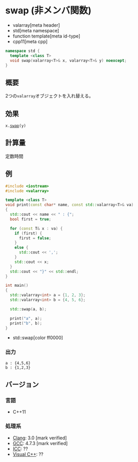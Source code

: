 # swap (非メンバ関数)
* valarray[meta header]
* std[meta namespace]
* function template[meta id-type]
* cpp11[meta cpp]

```cpp
namespace std {
  template <class T>
  void swap(valarray<T>& x, valarray<T>& y) noexcept;
}
```

## 概要
2つの`valarray`オブジェクトを入れ替える。


## 効果
`x.`[`swap`](swap.md)`(y)`


## 計算量
定数時間


## 例
```cpp example
#include <iostream>
#include <valarray>

template <class T>
void print(const char* name, const std::valarray<T>& va)
{
  std::cout << name << " : {";
  bool first = true;

  for (const T& x : va) {
    if (first) {
      first = false;
    }
    else {
      std::cout << ',';
    }
    std::cout << x;
  }
  std::cout << "}" << std::endl;
}

int main()
{
  std::valarray<int> a = {1, 2, 3};
  std::valarray<int> b = {4, 5, 6};

  std::swap(a, b);

  print("a", a);
  print("b", b);
}
```
* std::swap[color ff0000]

### 出力
```
a : {4,5,6}
b : {1,2,3}
```


## バージョン
### 言語
- C++11

### 処理系
- [Clang](/implementation.md#clang): 3.0 [mark verified]
- [GCC](/implementation.md#gcc): 4.7.3 [mark verified]
- [ICC](/implementation.md#icc): ??
- [Visual C++](/implementation.md#visual_cpp): ??
